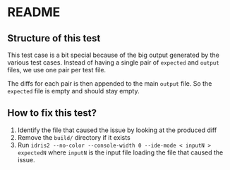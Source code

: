 README
======

Structure of this test
----------------------

This test case is a bit special because of the big output generated by the
various test cases. Instead of having a single pair of `expected` and `output`
files, we use one pair per test file.

The diffs for each pair is then appended to the main `output` file. So the
`expected` file is empty and should stay empty.

How to fix this test?
---------------------

1. Identify the file that caused the issue by looking at the produced diff
2. Remove the `build/` directory if it exists
3. Run `idris2 --no-color --console-width 0 --ide-mode < inputN > expectedN`
   where `inputN` is the input file loading the file that caused the issue.
